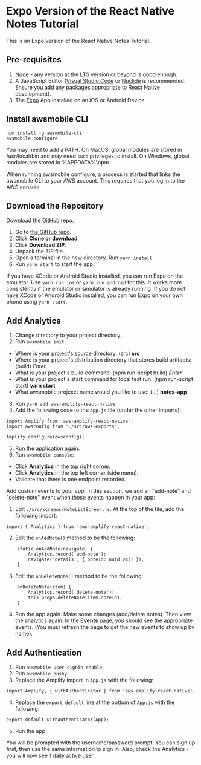 # Expo Version of the React Native Notes Tutorial

This is an Expo version of the React Native Notes Tutorial.

## Pre-requisites

1. [Node](https://nodejs.org) - any version at the LTS version or beyond is good enough.
2. A JavaScript Editor ([Visual Studio Code](https://code.visualstudio.com/) or [Nuclide](https://nuclide.io/) is recommended.  Ensure you add any packages appropriate to React Native development).
3. The [Expo](https://expo.io) App installed on an iOS or Android Device

## Install awsmobile CLI

```
npm install -g awsmobile-cli
awsmobile configure
```

You may need to add a PATH.  On MacOS, global modules are stored in /usr/local/bin and may need `sudo` privileges to install.  On Windows, global modules are stored in %APPDATA%\\npm.

When running awsmobile configure, a process is started that links the awsmobile CLI to your AWS account.  This requires that you log in to the AWS console.

## Download the Repository

Download [the GitHub repo](https://github.com/adrianhall/react-native-expo-notes).

1. Go to [the GitHub repo](https://github.com/adrianhall/react-native-expo-notes).
2. Click **Clone or download**.
3. Click **Download ZIP**.
4. Unpack the ZIP file.
5. Open a terminal in the new directory.  Run `yarn install`.
6. Run `yarn start` to start the app.

If you have XCode or Android Studio installed, you can run Expo on the emulator.  Use `yarn run ios` or `yarn run android` for this.  It works more consistently if the emulator or simulator is already running.  If you do not have XCode or Android Studio installed, you can run Expo on your own phone using `yarn start`.

## Add Analytics

1. Change directory to your project directory.
2. Run `awsmobile init`.
  * Where is your project's source directory: (src) **src**
  * Where is your project's distribution directory that stores build artifacts: (build) _Enter_
  * What is your project's build command: (npm run-script build) _Enter_
  * What is your project's start command for local test run: (npm run-script start) **yarn start**
  * What awsmobile projexct name would you like to use: (...) **notes-app**
3. Run `yarn add aws-amplify-react-native`
4. Add the following code to the `App.js` file (under the other imports):

```
import Amplify from 'aws-amplify-react-native';
import awsconfig from './src/aws-exports';

Amplify.configure(awsconfig);
```

5. Run the application again.
6. Run `awsmobile console`:
  * Click **Analytics** in the top right corner.
  * Click **Analytics** in the top left corner (side menu).
  * Validate that there is one endpoint recorded.

Add custom events to your app.  In this section, we add an "add-note" and "delete-note" event when those events happen in your app:

1. Edit `./src/screens/NoteListScreen.js`.  At the top of the file, add the following import:

```
import { Analytics } from 'aws-amplify-react-native';
```

2. Edit the `onAddNote()` method to be the following:

```
    static onAddNote(navigate) {
        Analytics.record('add-note');
        navigate('details', { noteId: uuid.v4() });
    }
```

3. Edit the `onDeleteNote()` method to be the following:

```
    onDeleteNote(item) {
        Analytics.record('delete-note');
        this.props.deleteNote(item.noteId);
    }
```

4. Run the app again.  Make some changes (add/delete notes).  Then view the analytics again.  In the **Events** page, you should see the appropriate events.  (You must refresh the page to get the new events to show up by name).

## Add Authentication

1. Run `awsmobile user-signin enable`.
2. Run `awsmobile pushy`.
3. Replace the Amplify import in `App.js` with the following:

```
import Amplify, { withAuthenticator } from 'aws-amplify-react-native';
```

4.  Replace the `export default` line at the bottom of `App.js` with the following:

```
export default withAuthenticator(App);
```

5. Run the app.

You will be prompted with the username/password prompt.  You can sign up first, then use the same information to sign in.  Also, check the Analytics - you will now see 1 daily active user.










